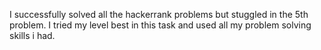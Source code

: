 I successfully solved all the hackerrank problems but stuggled in the 5th problem. 
I tried my level best in this task and used all my problem solving skills i had.

